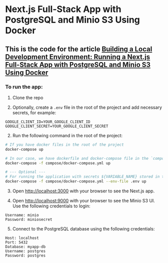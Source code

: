 # Next.js Full-Stack App with PostgreSQL and Minio S3 Using Docker

## This is the code for the article [Building a Local Development Environment: Running a Next.js Full-Stack App with PostgreSQL and Minio S3 Using Docker](https://dev.to/alexefimenko/building-a-local-development-environment-running-a-nextjs-full-stack-app-with-postgresql-and-minio-s3-using-docker-1e6m)

### To run the app:

1. Clone the repo

2. Optionally, create a `.env` file in the root of the project and add necessary secrets, for example:

```
GOOGLE_CLIENT_ID=YOUR_GOOGLE_CLIENT_ID
GOOGLE_CLIENT_SECRET=YOUR_GOOGLE_CLIENT_SECRET
```

2. Run the following command in the root of the project:

```bash
# If you have docker files in the root of the project
docker-compose up

# In our case, we have dockerfile and docker-compose file in the `compose` folder, so we need to run:
docker-compose -f compose/docker-compose.yml up

# --- Optional ---
# For running the application with secrets ${VARIABLE_NAME} stored in the .env file, we would need to run:
docker-compose -f compose/docker-compose.yml --env-file .env up
```

3. Open [http://localhost:3000](http://localhost:3000) with your browser to see the Next.js app.

4. Open [http://localhost:9000](http://localhost:9000) with your browser to see the Minio S3 UI. Use the following credentials to login:

```
Username: minio
Password: miniosecret

```

5. Connect to the PostgreSQL database using the following credentials:

```
Host: localhost
Port: 5432
Database: myapp-db
Username: postgres
Password: postgres

```
